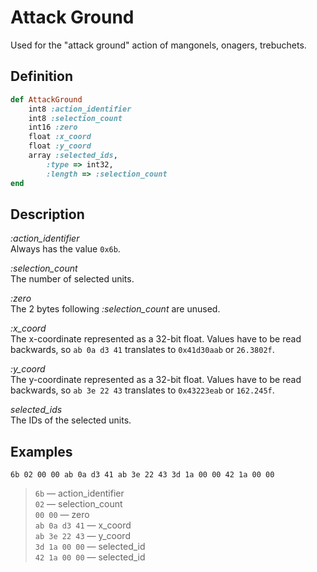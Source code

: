 # Attack Ground

Used for the "attack ground" action of mangonels, onagers, trebuchets.

## Definition

```ruby
def AttackGround
	int8 :action_identifier
	int8 :selection_count
	int16 :zero
	float :x_coord
	float :y_coord
	array :selected_ids,
		:type => int32,
		:length => :selection_count
end
```

## Description

*:action_identifier*  
Always has the value `0x6b`.

*:selection_count*  
The number of selected units.

*:zero*  
The 2 bytes following *:selection_count* are unused.

*:x_coord*  
The x-coordinate represented as a 32-bit float. Values have to be read backwards, so `ab 0a d3 41` translates to `0x41d30aab` or `26.3802f`.

*:y_coord*  
The y-coordinate represented as a 32-bit float. Values have to be read backwards, so `ab 3e 22 43` translates to `0x43223eab` or `162.245f`.

*selected_ids*  
The IDs of the selected units.

## Examples

`6b 02 00 00 ab 0a d3 41 ab 3e 22 43 3d 1a 00 00 42 1a 00 00`

>`6b` &mdash; action_identifier  
>`02` &mdash; selection_count  
>`00 00` &mdash; zero  
>`ab 0a d3 41` &mdash; x_coord  
>`ab 3e 22 43` &mdash; y_coord  
>`3d 1a 00 00` &mdash; selected_id  
>`42 1a 00 00` &mdash; selected_id
